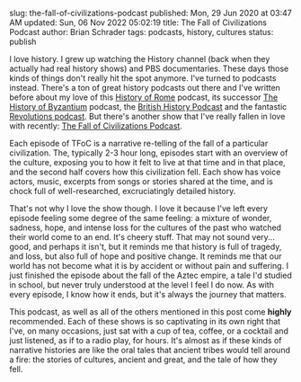 slug: the-fall-of-civilizations-podcast
published: Mon, 29 Jun 2020 at 03:47 AM
updated: Sun, 06 Nov 2022 05:02:19 
title: The Fall of Civilizations Podcast
author: Brian Schrader
tags: podcasts, history, cultures
status: publish

I love history. I grew up watching the History channel (back when they actually had real history shows) and PBS documentaries. These days those kinds of things don't really hit the spot anymore. I've turned to podcasts instead. There's a ton of great history podcasts out there and I've written before about my love of this [History of Rome][rome] podcast, its successor [The History of Byzantium][byz] podcast, the [British History Podcast][brit] and the fantastic [Revolutions podcast][rev]. But there's another show that I've really fallen in love with recently: [The Fall of Civilizations Podcast][civ].

Each episode of TFoC is a narrative re-telling of the fall of a particular civilization. The, typically 2-3 hour long, episodes start with an overview of the culture, exposing you to how it felt to live at that time and in that place, and the second half covers how this civilization fell. Each show has voice actors, music, excerpts from songs or stories shared at the time, and is chock full of well-researched, excruciatingly detailed history.

That's not why I love the show though. I love it because I've left every episode feeling some degree of the same feeling: a mixture of wonder, sadness, hope, and intense loss for the cultures of the past who watched their world come to an end. It's cheery stuff. That may not sound very... good, and perhaps it isn't, but it reminds me that history is full of tragedy, and loss, but also full of hope and positive change. It reminds me that our world has not become what it is by accident or without pain and suffering. I just finished the episode about the fall of the Aztec empire, a tale I'd studied in school, but never truly understood at the level I feel I do now. As with every episode, I know how it ends, but it's always the journey that matters.

This podcast, as well as all of the others mentioned in this post come **highly** recommended. Each of these shows is so captivating in its own right that I've, on many occasions, just sat with a cup of tea, coffee, or a cocktail and just listened, as if to a radio play, for hours. It's almost as if these kinds of narrative histories are like the oral tales that ancient tribes would tell around a fire: the stories of cultures, ancient and great, and the tale of how they fell.


[rome]: https://thehistoryofrome.typepad.com
[byz]: https://thehistoryofbyzantium.com
[rev]: https://www.revolutionspodcast.com
[civ]: https://fallofcivilizationspodcast.com
[brit]: https://www.thebritishhistorypodcast.com
